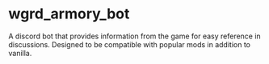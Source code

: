 # wgrd_armory_bot
A discord bot that provides information from the game for easy reference in discussions. Designed to be compatible with popular mods in addition to vanilla.
